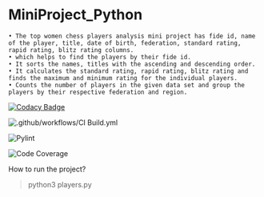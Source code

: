 # MiniProject_Python

    • The top women chess players analysis mini project has fide id, name of the player, title, date of birth, federation, standard rating, rapid rating, blitz rating columns.
    • which helps to find the players by their fide id.
    • It sorts the names, titles with the ascending and descending order.
    • It calculates the standard rating, rapid rating, blitz rating and finds the maximum and minimum rating for the individual players.
    • Counts the number of players in the given data set and group the players by their respective federation and region. 



[![Codacy Badge](https://app.codacy.com/project/badge/Grade/73922f8e591e4a36b43d1385b922d410)](https://www.codacy.com/gh/99002646/MiniProject_Python/dashboard?utm_source=github.com&amp;utm_medium=referral&amp;utm_content=99002646/MiniProject_Python&amp;utm_campaign=Badge_Grade)

![.github/workflows/CI Build.yml](https://github.com/99002646/MiniProject_Python/workflows/.github/workflows/CI%20Build.yml/badge.svg?branch=main)

![Pylint](https://github.com/99002646/MiniProject_Python/workflows/Pylint/badge.svg?branch=main)

![Code Coverage](https://github.com/99002646/MiniProject_Python/workflows/Code%20Coverage/badge.svg?branch=main)

How to run the project?
>python3 players.py
